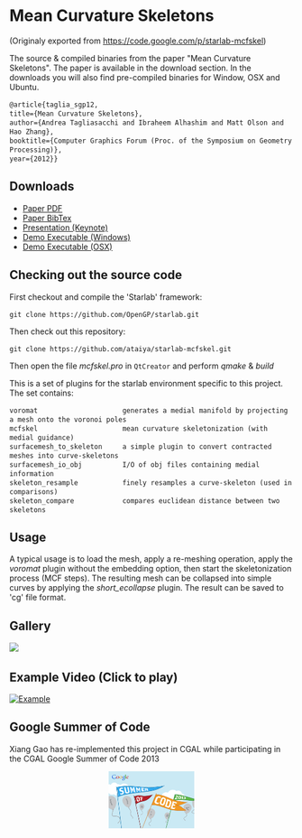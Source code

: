 # Mean Curvature Skeletons
(Originaly exported from https://code.google.com/p/starlab-mcfskel)

The source & compiled binaries from the paper "Mean Curvature Skeletons". The paper is available in the download section. In the downloads you will also find pre-compiled binaries for Window, OSX and Ubuntu.

```
@article{taglia_sgp12,
title={Mean Curvature Skeletons},
author={Andrea Tagliasacchi and Ibraheem Alhashim and Matt Olson and Hao Zhang},
booktitle={Computer Graphics Forum (Proc. of the Symposium on Geometry Processing)},
year={2012}}
```

## Downloads
- [Paper PDF](Downloads/taglia_sgp12.pdf)
- [Paper BibTex](Downloads/taglia_sgp12.txt)
- [Presentation (Keynote)](taglia_sgp12.key)
- [Demo Executable (Windows)](Downloads/mcfskel-v1.1-win32.zip)
- [Demo Executable (OSX)](Downloads/Starlab.dmg)

## Checking out the source code 
First checkout and compile the 'Starlab' framework:

```
git clone https://github.com/OpenGP/starlab.git
```

Then check out this repository:

```
git clone https://github.com/ataiya/starlab-mcfskel.git
```

Then open the file *mcfskel.pro* in `QtCreator` and perform *qmake* & *build*

This is a set of plugins for the starlab environment specific to this project. The set contains:
```
voromat                     generates a medial manifold by projecting a mesh onto the voronoi poles
mcfskel                     mean curvature skeletonization (with medial guidance)
surfacemesh_to_skeleton     a simple plugin to convert contracted meshes into curve-skeletons 
surfacemesh_io_obj          I/O of obj files containing medial information
skeleton_resample           finely resamples a curve-skeleton (used in comparisons)
skeleton_compare            compares euclidean distance between two skeletons
```

## Usage 
A typical usage is to load the mesh, apply a re-meshing operation, apply the *voromat* plugin without the embedding option, then start the skeletonization process (MCF steps). The resulting mesh can be collapsed into simple curves by applying the *short_ecollapse* plugin. The result can be saved to 'cg' file format.

## Gallery
![](https://lh6.googleusercontent.com/-jA6ubOslwZE/T_laLl8Ki0I/AAAAAAAAnI0/b3Yc_eMJgxg/s800/code_gallery.png)

## Example Video (Click to play)

[![Example](http://img.youtube.com/vi/gs5R2RhngVA/0.jpg)](http://www.youtube.com/watch?v=gs5R2RhngVA)

## Google Summer of Code
Xiang Gao has re-implemented this project in CGAL while participating in the CGAL Google Summer of Code 2013
<div align="center"> <img src="/Downloads/gsoc.png" width="30%"/> </div>
